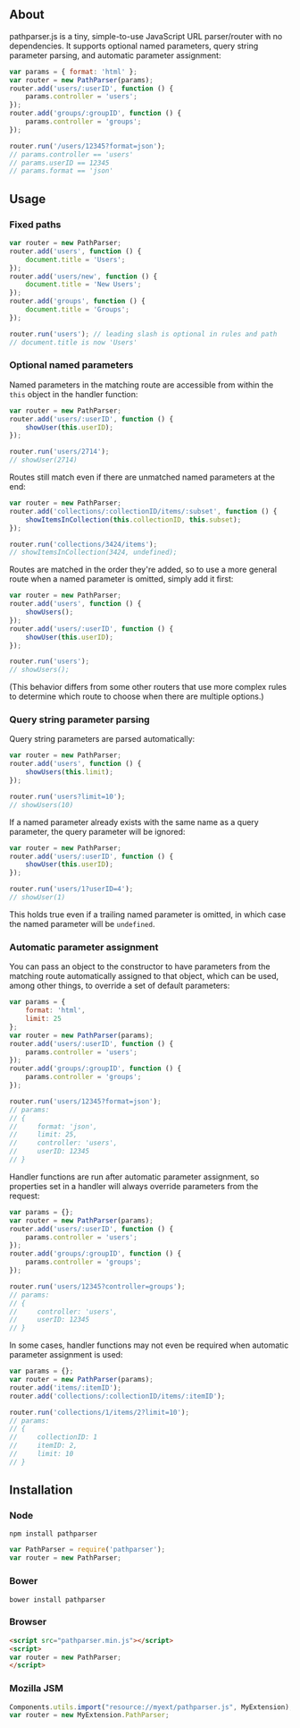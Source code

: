 ## About

pathparser.js is a tiny, simple-to-use JavaScript URL parser/router with no dependencies. It supports optional named parameters, query string parameter parsing, and automatic parameter assignment:

```javascript
var params = { format: 'html' };
var router = new PathParser(params);
router.add('users/:userID', function () {
    params.controller = 'users';
});
router.add('groups/:groupID', function () {
    params.controller = 'groups';
});

router.run('/users/12345?format=json');
// params.controller == 'users'
// params.userID == 12345
// params.format == 'json'
```


## Usage

### Fixed paths

```javascript
var router = new PathParser;
router.add('users', function () {
    document.title = 'Users';
});
router.add('users/new', function () {
    document.title = 'New Users';
});
router.add('groups', function () {
    document.title = 'Groups';
});

router.run('users'); // leading slash is optional in rules and path
// document.title is now 'Users'
```

### Optional named parameters

Named parameters in the matching route are accessible from within the ```this``` object in the handler function:

```javascript
var router = new PathParser;
router.add('users/:userID', function () {
    showUser(this.userID);
});

router.run('users/2714');
// showUser(2714)
```

Routes still match even if there are unmatched named parameters at the end:

```javascript
var router = new PathParser;
router.add('collections/:collectionID/items/:subset', function () {
    showItemsInCollection(this.collectionID, this.subset);
});

router.run('collections/3424/items');
// showItemsInCollection(3424, undefined);
```

Routes are matched in the order they're added, so to use a more general route when a named parameter is omitted, simply add it first:

```javascript
var router = new PathParser;
router.add('users', function () {
    showUsers();
});
router.add('users/:userID', function () {
    showUser(this.userID);
});

router.run('users');
// showUsers();
```
(This behavior differs from some other routers that use more complex rules to determine which route to choose when there are multiple options.)

### Query string parameter parsing

Query string parameters are parsed automatically:

```javascript
var router = new PathParser;
router.add('users', function () {
    showUsers(this.limit);
});

router.run('users?limit=10');
// showUsers(10)
```

If a named parameter already exists with the same name as a query parameter, the query parameter will be ignored:

```javascript
var router = new PathParser;
router.add('users/:userID', function () {
    showUser(this.userID);
});

router.run('users/1?userID=4');
// showUser(1)
```

This holds true even if a trailing named parameter is omitted, in which case the named parameter will be ```undefined```.

### Automatic parameter assignment

You can pass an object to the constructor to have parameters from the matching route automatically assigned to that object, which can be used, among other things, to override a set of default parameters:

```javascript
var params = {
    format: 'html',
    limit: 25
};
var router = new PathParser(params);
router.add('users/:userID', function () {
    params.controller = 'users';
});
router.add('groups/:groupID', function () {
    params.controller = 'groups';
});

router.run('users/12345?format=json');
// params:
// {
//     format: 'json',
//     limit: 25,
//     controller: 'users',
//     userID: 12345
// }
```

Handler functions are run after automatic parameter assignment, so properties set in a handler will always override parameters from the request:

```javascript
var params = {};
var router = new PathParser(params);
router.add('users/:userID', function () {
    params.controller = 'users';
});
router.add('groups/:groupID', function () {
    params.controller = 'groups';
});

router.run('users/12345?controller=groups');
// params:
// {
//     controller: 'users',
//     userID: 12345
// }
```

In some cases, handler functions may not even be required when automatic parameter assignment is used:

```javascript
var params = {};
var router = new PathParser(params);
router.add('items/:itemID');
router.add('collections/:collectionID/items/:itemID');

router.run('collections/1/items/2?limit=10');
// params:
// {
//     collectionID: 1
//     itemID: 2,
//     limit: 10
// }
```

## Installation

### Node

```
npm install pathparser
```

```javascript
var PathParser = require('pathparser');
var router = new PathParser;
```

### Bower

```
bower install pathparser
```

### Browser

```html
<script src="pathparser.min.js"></script>
<script>
var router = new PathParser;
</script>
```

### Mozilla JSM

```javascript
Components.utils.import("resource://myext/pathparser.js", MyExtension);
var router = new MyExtension.PathParser;
```
